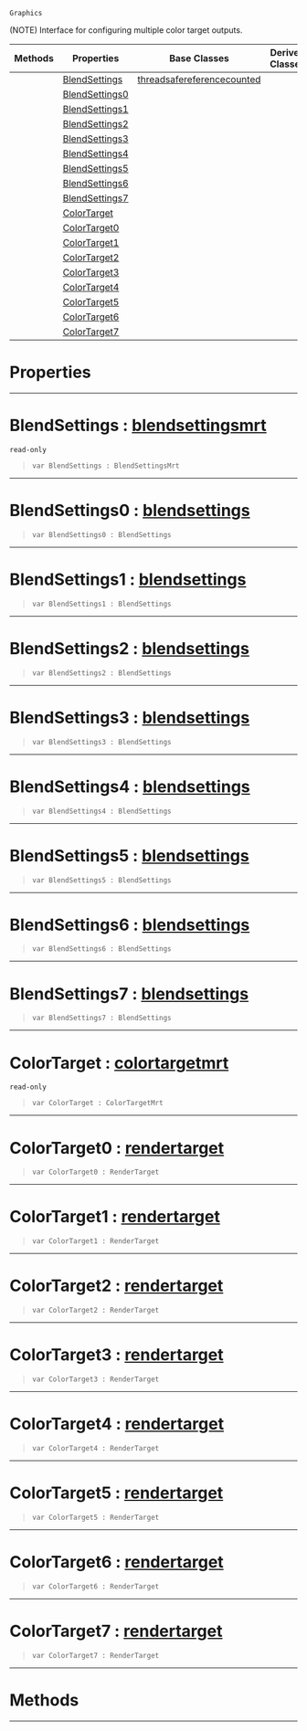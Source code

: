  `Graphics`

(NOTE) Interface for configuring multiple color target outputs.

|Methods|Properties|Base Classes|Derived Classes|
|---|---|---|---|
| |[ BlendSettings](https://github.com/ZilchEngine/ZilchDocs/blob/master/code_reference/class_reference/multirendertarget.md#blendsettings-zilch-engin)|[threadsafereferencecounted](https://github.com/ZilchEngine/ZilchDocs/blob/master/code_reference/class_reference/threadsafereferencecounted.md)| |
| |[ BlendSettings0](https://github.com/ZilchEngine/ZilchDocs/blob/master/code_reference/class_reference/multirendertarget.md#blendsettings0-zilch-engi)| | |
| |[ BlendSettings1](https://github.com/ZilchEngine/ZilchDocs/blob/master/code_reference/class_reference/multirendertarget.md#blendsettings1-zilch-engi)| | |
| |[ BlendSettings2](https://github.com/ZilchEngine/ZilchDocs/blob/master/code_reference/class_reference/multirendertarget.md#blendsettings2-zilch-engi)| | |
| |[ BlendSettings3](https://github.com/ZilchEngine/ZilchDocs/blob/master/code_reference/class_reference/multirendertarget.md#blendsettings3-zilch-engi)| | |
| |[ BlendSettings4](https://github.com/ZilchEngine/ZilchDocs/blob/master/code_reference/class_reference/multirendertarget.md#blendsettings4-zilch-engi)| | |
| |[ BlendSettings5](https://github.com/ZilchEngine/ZilchDocs/blob/master/code_reference/class_reference/multirendertarget.md#blendsettings5-zilch-engi)| | |
| |[ BlendSettings6](https://github.com/ZilchEngine/ZilchDocs/blob/master/code_reference/class_reference/multirendertarget.md#blendsettings6-zilch-engi)| | |
| |[ BlendSettings7](https://github.com/ZilchEngine/ZilchDocs/blob/master/code_reference/class_reference/multirendertarget.md#blendsettings7-zilch-engi)| | |
| |[ ColorTarget](https://github.com/ZilchEngine/ZilchDocs/blob/master/code_reference/class_reference/multirendertarget.md#colortarget-zilch-engine)| | |
| |[ ColorTarget0](https://github.com/ZilchEngine/ZilchDocs/blob/master/code_reference/class_reference/multirendertarget.md#colortarget0-zilch-engine)| | |
| |[ ColorTarget1](https://github.com/ZilchEngine/ZilchDocs/blob/master/code_reference/class_reference/multirendertarget.md#colortarget1-zilch-engine)| | |
| |[ ColorTarget2](https://github.com/ZilchEngine/ZilchDocs/blob/master/code_reference/class_reference/multirendertarget.md#colortarget2-zilch-engine)| | |
| |[ ColorTarget3](https://github.com/ZilchEngine/ZilchDocs/blob/master/code_reference/class_reference/multirendertarget.md#colortarget3-zilch-engine)| | |
| |[ ColorTarget4](https://github.com/ZilchEngine/ZilchDocs/blob/master/code_reference/class_reference/multirendertarget.md#colortarget4-zilch-engine)| | |
| |[ ColorTarget5](https://github.com/ZilchEngine/ZilchDocs/blob/master/code_reference/class_reference/multirendertarget.md#colortarget5-zilch-engine)| | |
| |[ ColorTarget6](https://github.com/ZilchEngine/ZilchDocs/blob/master/code_reference/class_reference/multirendertarget.md#colortarget6-zilch-engine)| | |
| |[ ColorTarget7](https://github.com/ZilchEngine/ZilchDocs/blob/master/code_reference/class_reference/multirendertarget.md#colortarget7-zilch-engine)| | |


 #  Properties


---  
 #  BlendSettings : [blendsettingsmrt](https://github.com/ZilchEngine/ZilchDocs/blob/master/code_reference/class_reference/blendsettingsmrt.md)

 `read-only`

> 
> ``` lang=cpp, name=Nada
> var BlendSettings : BlendSettingsMrt


---  
 #  BlendSettings0 : [blendsettings](https://github.com/ZilchEngine/ZilchDocs/blob/master/code_reference/class_reference/blendsettings.md)

> 
> ``` lang=cpp, name=Nada
> var BlendSettings0 : BlendSettings


---  
 #  BlendSettings1 : [blendsettings](https://github.com/ZilchEngine/ZilchDocs/blob/master/code_reference/class_reference/blendsettings.md)

> 
> ``` lang=cpp, name=Nada
> var BlendSettings1 : BlendSettings


---  
 #  BlendSettings2 : [blendsettings](https://github.com/ZilchEngine/ZilchDocs/blob/master/code_reference/class_reference/blendsettings.md)

> 
> ``` lang=cpp, name=Nada
> var BlendSettings2 : BlendSettings


---  
 #  BlendSettings3 : [blendsettings](https://github.com/ZilchEngine/ZilchDocs/blob/master/code_reference/class_reference/blendsettings.md)

> 
> ``` lang=cpp, name=Nada
> var BlendSettings3 : BlendSettings


---  
 #  BlendSettings4 : [blendsettings](https://github.com/ZilchEngine/ZilchDocs/blob/master/code_reference/class_reference/blendsettings.md)

> 
> ``` lang=cpp, name=Nada
> var BlendSettings4 : BlendSettings


---  
 #  BlendSettings5 : [blendsettings](https://github.com/ZilchEngine/ZilchDocs/blob/master/code_reference/class_reference/blendsettings.md)

> 
> ``` lang=cpp, name=Nada
> var BlendSettings5 : BlendSettings


---  
 #  BlendSettings6 : [blendsettings](https://github.com/ZilchEngine/ZilchDocs/blob/master/code_reference/class_reference/blendsettings.md)

> 
> ``` lang=cpp, name=Nada
> var BlendSettings6 : BlendSettings


---  
 #  BlendSettings7 : [blendsettings](https://github.com/ZilchEngine/ZilchDocs/blob/master/code_reference/class_reference/blendsettings.md)

> 
> ``` lang=cpp, name=Nada
> var BlendSettings7 : BlendSettings


---  
 #  ColorTarget : [colortargetmrt](https://github.com/ZilchEngine/ZilchDocs/blob/master/code_reference/class_reference/colortargetmrt.md)

 `read-only`

> 
> ``` lang=cpp, name=Nada
> var ColorTarget : ColorTargetMrt


---  
 #  ColorTarget0 : [rendertarget](https://github.com/ZilchEngine/ZilchDocs/blob/master/code_reference/class_reference/rendertarget.md)

> 
> ``` lang=cpp, name=Nada
> var ColorTarget0 : RenderTarget


---  
 #  ColorTarget1 : [rendertarget](https://github.com/ZilchEngine/ZilchDocs/blob/master/code_reference/class_reference/rendertarget.md)

> 
> ``` lang=cpp, name=Nada
> var ColorTarget1 : RenderTarget


---  
 #  ColorTarget2 : [rendertarget](https://github.com/ZilchEngine/ZilchDocs/blob/master/code_reference/class_reference/rendertarget.md)

> 
> ``` lang=cpp, name=Nada
> var ColorTarget2 : RenderTarget


---  
 #  ColorTarget3 : [rendertarget](https://github.com/ZilchEngine/ZilchDocs/blob/master/code_reference/class_reference/rendertarget.md)

> 
> ``` lang=cpp, name=Nada
> var ColorTarget3 : RenderTarget


---  
 #  ColorTarget4 : [rendertarget](https://github.com/ZilchEngine/ZilchDocs/blob/master/code_reference/class_reference/rendertarget.md)

> 
> ``` lang=cpp, name=Nada
> var ColorTarget4 : RenderTarget


---  
 #  ColorTarget5 : [rendertarget](https://github.com/ZilchEngine/ZilchDocs/blob/master/code_reference/class_reference/rendertarget.md)

> 
> ``` lang=cpp, name=Nada
> var ColorTarget5 : RenderTarget


---  
 #  ColorTarget6 : [rendertarget](https://github.com/ZilchEngine/ZilchDocs/blob/master/code_reference/class_reference/rendertarget.md)

> 
> ``` lang=cpp, name=Nada
> var ColorTarget6 : RenderTarget


---  
 #  ColorTarget7 : [rendertarget](https://github.com/ZilchEngine/ZilchDocs/blob/master/code_reference/class_reference/rendertarget.md)

> 
> ``` lang=cpp, name=Nada
> var ColorTarget7 : RenderTarget


---  
 #  Methods


---  
 

 